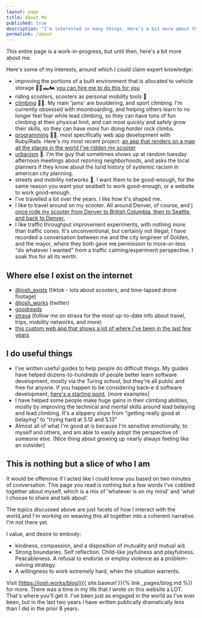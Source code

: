```yaml
---
layout: page
title: About Me
published: true
description: "I'm interested in many things. Here's a bit more about them. "
permalink: /about
---
```



This entire page is a work-in-progress, but until then, here's a bit more about me.

Here's some of my interests, around which I could claim expert knowledge:

- improving the portions of a built environment that is allocated to vehicle storage 🚗🚛🛻🏍️ [you can hire me to do this for you](https://josh.works/fix-your-parking)
- riding scooters, scooters as personal mobility tools 🛵
- [climbing](https://josh.works/tags#climbing) 🧗‍♀️. My main 'jams' are bouldering, and sport climbing. I'm currently obsessed with moonboarding, and helping others learn to no longer feel fear while lead climbing, so they can have tons of fun climbing at their physical limit, and can most quickly and safely grow their skills, so they can have _more_ fun doing _harder_ rock climbs. 
- [programming](https://josh.works/tags#programming) 🧑‍💻, most specifically web app development with Ruby/Rails. Here's my most recent project: [an app that renders on a map all the places in the world I've ridden my scooter](https://josh-strava-heatmap.herokuapp.com/)
- [urbanism](https://josh.works/tags#urbanism) 🌆. I'm the guy that sometimes shows up at random tuesday afternoon meetings about rezoning neighborhoods, and asks the local planners if they know about the lurid history of systemic racism in american city planning. 
- streets and mobility networks 🚋. I want them to be good-enough, for the same reason you want your seatbelt to work good-enough, or a website to work good-enough.
- I've travelled a lot over the years. I like how it's shaped me. 
- I like to travel around on my scooter. All around Denver, of course, and [I once rode my scooter from Denver to British Columbia, then to Seattle, and back to Denver.](https://photos.google.com/share/AF1QipN8q_LjvazfURfQUjnI21GQz23_PqlznCQ2fYC6OYCy15AIypU47XTi5S_mPdtaMw?key=N29iaXpDYXI5X2pFVjBUTGpQQmE5TmZTSnYyci1R)
- I like traffic throughput improvement experiments, with nothing more than traffic cones. It's unconventional, but certainly not illegal; I have recorded a conversation between me and the city engineer of Golden, and the mayor, where they both gave me permission to more-or-less "do whatever I wanted" from a traffic calming/experiment perspective. I soak this for all its worth. 


## Where else I exist on the internet

- [@josh_exists](https://www.tiktok.com/@josh_exists) (tiktok - lots about scooters, and time-lapsed drone footage)
- [@josh_works](https://twitter.com/josh_works) (twitter)
- [goodreads](https://www.goodreads.com/user/show/27372191-josh-thompson)
- [strava](https://www.strava.com/athletes/38072598) (follow me on strava for the most up-to-date info about travel, trips, mobility networks, and more)
- [this custom web app that shows a lot of where I've been in the last few years](https://josh-strava-heatmap.herokuapp.com/). 


## I do useful things

- I've written useful guides to help people do difficult things. My guides have helped dozens-to-hundreds of people better learn software development, mostly via the Turing school, but they're all public and free for anyone. If you happen to be considering back-e d software development, [here's a starting point](https://josh.works/turing-backend-prep-01-intro). [more examples]
- I have helped some people make huge gains in their climbing abilities, mostly by improving the technical and mental skills around lead belaying and lead climbing. It's a slippery slope from "getting really good at belaying" to "trying hard at 5.12 and 5.13"
- Almost all of what I'm good at is because I'm sensitive emotionally, to myself and others, and am able to easily adopt the perspective of someone else. (Nice thing about growing up nearly always feeling like an outsider)

## This is nothing but a slice of who I am

It would be offensive if I acted like I could know you based on two minutes of conversation. This page you read is nothing but a few words I've cobbled together about myself, which is a mix of 'whatever is on my mind' and 'what I choose to share and talk about'. 

The topics discussed above are just facets of how I interact with the world,and I'm working on weaving this all together into a coherent narrative. I'm not there yet.

I value, and desire to embody:
- kindness, compassion, and a disposition of mutuality and mutual aid. 
- Strong boundaries. Self reflection. Child-like joyfulness and playfulness. Peacableness. A refusal to endorse or employ violence as a problem-solving strategy.
- A willingness to work extremely hard, when the situation warrents.

Visit [https://josh.works/blog]({{ site.baseurl }}{% link _pages/blog.md %}) for more. There was a time in my life that I wrote on this website a LOT. That's where you'll get it. I've been just as engaged in the world as I've ever been, but in the last two years I have written publically dramatically less than I did in the prior 8 years.
